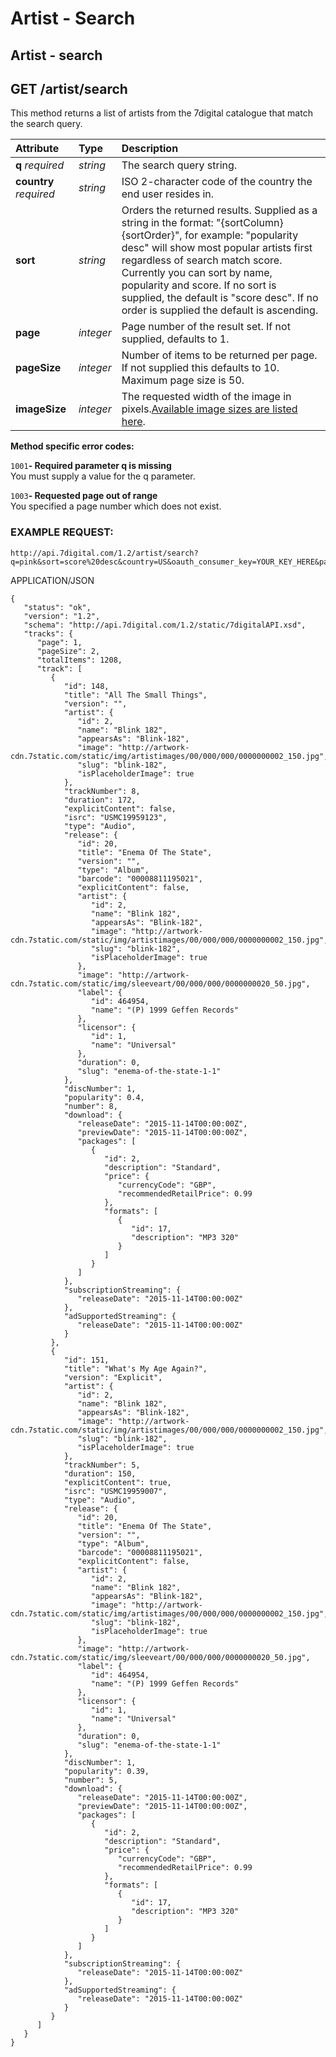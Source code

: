 # Artist - Search

## Artist - search

## GET /artist/search

This method returns a list of artists from the 7digital catalogue that match the search query.

| Attribute | Type | Description |
| :--- | :--- | :--- |
| **q** _required_ | _string_ | The search query string. |
| **country** _required_ | _string_ | ISO 2-character code of the country the end user resides in. |
| **sort** | _string_ | Orders the returned results. Supplied as a string in the format: "{sortColumn} {sortOrder}", for example: "popularity desc" will show most popular artists first regardless of search match score. Currently you can sort by name, popularity and score. If no sort is supplied, the default is "score desc". If no order is supplied the default is ascending. |
| **page** | _integer_ | Page number of the result set. If not supplied, defaults to 1. |
| **pageSize** | _integer_ | Number of items to be returned per page. If not supplied this defaults to 10. Maximum page size is 50. |
| **imageSize** | _integer_ | The requested width of the image in pixels.[Available image sizes are listed here](http://docs.7digital.com/#api-basics_Image-sizes). |

**Method specific error codes:**

`1001`**- Required parameter q is missing**  
You must supply a value for the q parameter.

`1003`**- Requested page out of range**  
You specified a page number which does not exist.

### EXAMPLE REQUEST:

```text
http://api.7digital.com/1.2/artist/search?q=pink&sort=score%20desc&country=US&oauth_consumer_key=YOUR_KEY_HERE&pagesize=2
```

APPLICATION/JSON

```text
{
   "status": "ok",
   "version": "1.2",
   "schema": "http://api.7digital.com/1.2/static/7digitalAPI.xsd",
   "tracks": {
      "page": 1,
      "pageSize": 2,
      "totalItems": 1208,
      "track": [
         {
            "id": 148,
            "title": "All The Small Things",
            "version": "",
            "artist": {
               "id": 2,
               "name": "Blink 182",
               "appearsAs": "Blink-182",
               "image": "http://artwork-cdn.7static.com/static/img/artistimages/00/000/000/0000000002_150.jpg",
               "slug": "blink-182",
               "isPlaceholderImage": true
            },
            "trackNumber": 8,
            "duration": 172,
            "explicitContent": false,
            "isrc": "USMC19959123",
            "type": "Audio",
            "release": {
               "id": 20,
               "title": "Enema Of The State",
               "version": "",
               "type": "Album",
               "barcode": "00008811195021",
               "explicitContent": false,
               "artist": {
                  "id": 2,
                  "name": "Blink 182",
                  "appearsAs": "Blink-182",
                  "image": "http://artwork-cdn.7static.com/static/img/artistimages/00/000/000/0000000002_150.jpg",
                  "slug": "blink-182",
                  "isPlaceholderImage": true
               },
               "image": "http://artwork-cdn.7static.com/static/img/sleeveart/00/000/000/0000000020_50.jpg",
               "label": {
                  "id": 464954,
                  "name": "(P) 1999 Geffen Records"
               },
               "licensor": {
                  "id": 1,
                  "name": "Universal"
               },
               "duration": 0,
               "slug": "enema-of-the-state-1-1"
            },
            "discNumber": 1,
            "popularity": 0.4,
            "number": 8,
            "download": {
               "releaseDate": "2015-11-14T00:00:00Z",
               "previewDate": "2015-11-14T00:00:00Z",
               "packages": [
                  {
                     "id": 2,
                     "description": "Standard",
                     "price": {
                        "currencyCode": "GBP",
                        "recommendedRetailPrice": 0.99
                     },
                     "formats": [
                        {
                           "id": 17,
                           "description": "MP3 320"
                        }
                     ]
                  }
               ]
            },
            "subscriptionStreaming": {
               "releaseDate": "2015-11-14T00:00:00Z"
            },
            "adSupportedStreaming": {
               "releaseDate": "2015-11-14T00:00:00Z"
            }
         },
         {
            "id": 151,
            "title": "What's My Age Again?",
            "version": "Explicit",
            "artist": {
               "id": 2,
               "name": "Blink 182",
               "appearsAs": "Blink-182",
               "image": "http://artwork-cdn.7static.com/static/img/artistimages/00/000/000/0000000002_150.jpg",
               "slug": "blink-182",
               "isPlaceholderImage": true
            },
            "trackNumber": 5,
            "duration": 150,
            "explicitContent": true,
            "isrc": "USMC19959007",
            "type": "Audio",
            "release": {
               "id": 20,
               "title": "Enema Of The State",
               "version": "",
               "type": "Album",
               "barcode": "00008811195021",
               "explicitContent": false,
               "artist": {
                  "id": 2,
                  "name": "Blink 182",
                  "appearsAs": "Blink-182",
                  "image": "http://artwork-cdn.7static.com/static/img/artistimages/00/000/000/0000000002_150.jpg",
                  "slug": "blink-182",
                  "isPlaceholderImage": true
               },
               "image": "http://artwork-cdn.7static.com/static/img/sleeveart/00/000/000/0000000020_50.jpg",
               "label": {
                  "id": 464954,
                  "name": "(P) 1999 Geffen Records"
               },
               "licensor": {
                  "id": 1,
                  "name": "Universal"
               },
               "duration": 0,
               "slug": "enema-of-the-state-1-1"
            },
            "discNumber": 1,
            "popularity": 0.39,
            "number": 5,
            "download": {
               "releaseDate": "2015-11-14T00:00:00Z",
               "previewDate": "2015-11-14T00:00:00Z",
               "packages": [
                  {
                     "id": 2,
                     "description": "Standard",
                     "price": {
                        "currencyCode": "GBP",
                        "recommendedRetailPrice": 0.99
                     },
                     "formats": [
                        {
                           "id": 17,
                           "description": "MP3 320"
                        }
                     ]
                  }
               ]
            },
            "subscriptionStreaming": {
               "releaseDate": "2015-11-14T00:00:00Z"
            },
            "adSupportedStreaming": {
               "releaseDate": "2015-11-14T00:00:00Z"
            }
         }
      ]
   }
}
```

